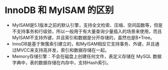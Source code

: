 # InnoDB 和 MyISAM 的区别

- MyISAM是5.1版本之前的默认引擎，支持全文检索、压缩、空间函数等，但是不支持事务和行级锁，所以一般用于有大量查询少量插入的场景来使用，而且MyISAM不支持外键，并且索引和数据是分开存储的，虽然也是B+Tree。
- InnoDB是基于聚簇索引建立的，和MyISAM相反它支持事务、外键，并且通过MVCC来支持高并发，索引和数据存储在一起。
- Memory存储引擎：不会在磁盘上创建任何文件，表定义存储在 MySQL 数据字典中，表的数据存储在内存中，支持Hash索引。
